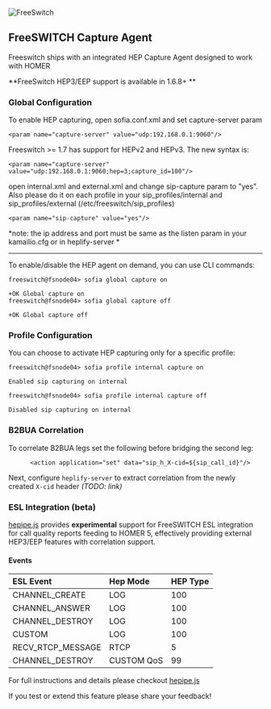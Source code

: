 ![FreeSwitch](http://i.imgur.com/gylbBjz.png)
## FreeSWITCH Capture Agent

Freeswitch ships with an integrated HEP Capture Agent designed to work with HOMER

**FreeSwitch HEP3/EEP support is available in 1.6.8+ **

### Global Configuration
To enable HEP capturing, open sofia.conf.xml and set capture-server param

```
<param name="capture-server" value="udp:192.168.0.1:9060"/>
```

Freeswitch >= 1.7 has support for HEPv2 and HEPv3. The new syntax is:

```
<param name="capture-server" value="udp:192.168.0.1:9060;hep=3;capture_id=100"/>
```
open internal.xml and external.xml and change sip-capture param to "yes". Also please do it on each profile in your sip_profiles/internal and sip_profiles/external (/etc/freeswitch/sip_profiles)

```
<param name="sip-capture" value="yes"/>
```
*note: the ip address and port must be same as the listen param in your kamailio.cfg or in heplify-server *

----

To enable/disable the HEP agent on demand, you can use CLI commands:
```
freeswitch@fsnode04> sofia global capture on
 
+OK Global capture on
freeswitch@fsnode04> sofia global capture off
 
+OK Global capture off
```

### Profile Configuration

You can choose to activate HEP capturing only for a specific profile:
```
freeswitch@fsnode04> sofia profile internal capture on
 
Enabled sip capturing on internal

freeswitch@fsnode04> sofia profile internal capture off
 
Disabled sip capturing on internal
``` 

### B2BUA Correlation
To correlate B2BUA legs set the following before bridging the second leg:
```
      <action application="set" data="sip_h_X-cid=${sip_call_id}"/>
```

Next, configure `heplify-server` to extract correlation from the newly created `X-cid` header _(TODO: link)_

### ESL Integration (beta)

[hepipe.js](https://github.com/sipcapture/hepipe.js/blob/master/esl) provides **experimental** support for FreeSWITCH ESL integration for call quality reports feeding to HOMER 5, effectively providing external HEP3/EEP features with correlation support.

#### Events

| ESL Event  | Hep Mode | HEP Type  |
|:--|:--|:--|
| CHANNEL_CREATE | LOG | 100 |
| CHANNEL_ANSWER | LOG | 100 |
| CHANNEL_DESTROY | LOG | 100 | 
| CUSTOM | LOG | 100 | 
| RECV_RTCP_MESSAGE | RTCP | 5 | 
| CHANNEL_DESTROY | CUSTOM QoS | 99 |

For full instructions and details please checkout [hepipe.js](https://github.com/sipcapture/hepipe.js/blob/master/esl)

If you test or extend this feature please share your feedback!
